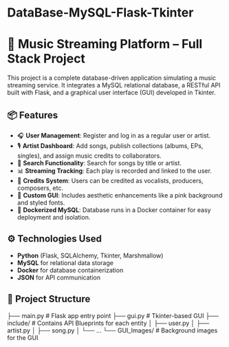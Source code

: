 # DataBase-MySQL-Flask-Tkinter
# 🎵 Music Streaming Platform – Full Stack Project

This project is a complete database-driven application simulating a music streaming service. It integrates a MySQL relational database, a RESTful API built with Flask, and a graphical user interface (GUI) developed in Tkinter.

## 📦 Features

- 🎧 **User Management**: Register and log in as a regular user or artist.
- 🎙️ **Artist Dashboard**: Add songs, publish collections (albums, EPs, singles), and assign music credits to collaborators.
- 🔎 **Search Functionality**: Search for songs by title or artist.
- 📊 **Streaming Tracking**: Each play is recorded and linked to the user.
- 🧾 **Credits System**: Users can be credited as vocalists, producers, composers, etc.
- 🎀 **Custom GUI**: Includes aesthetic enhancements like a pink background and styled fonts.
- 🐳 **Dockerized MySQL**: Database runs in a Docker container for easy deployment and isolation.

## ⚙️ Technologies Used

- **Python** (Flask, SQLAlchemy, Tkinter, Marshmallow)
- **MySQL** for relational data storage
- **Docker** for database containerization
- **JSON** for API communication

## 📁 Project Structure
├── main.py # Flask app entry point
├── gui.py # Tkinter-based GUI
├── include/ # Contains API Blueprints for each entity
│ ├── user.py
│ ├── artist.py
│ ├── song.py
│ └── ...
└── GUI_Images/ # Background images for the GUI



